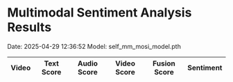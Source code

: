 # Multimodal Sentiment Analysis Results

Date: 2025-04-29 12:36:52
Model: self_mm_mosi_model.pth

| Video | Text Score | Audio Score | Video Score | Fusion Score | Sentiment |
|-------|------------|-------------|------------|--------------|-----------|
